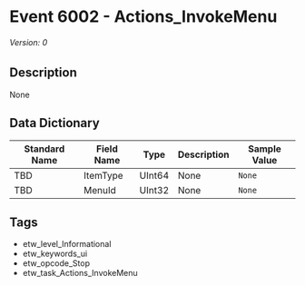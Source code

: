 # Event 6002 - Actions_InvokeMenu
###### Version: 0

## Description
None

## Data Dictionary
|Standard Name|Field Name|Type|Description|Sample Value|
|---|---|---|---|---|
|TBD|ItemType|UInt64|None|`None`|
|TBD|MenuId|UInt32|None|`None`|

## Tags
* etw_level_Informational
* etw_keywords_ui
* etw_opcode_Stop
* etw_task_Actions_InvokeMenu